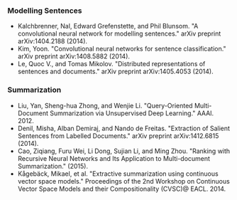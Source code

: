 ### Modelling Sentences
  - Kalchbrenner, Nal, Edward Grefenstette, and Phil Blunsom. "A convolutional neural network for modelling sentences." arXiv preprint arXiv:1404.2188 (2014).
  - Kim, Yoon. "Convolutional neural networks for sentence classification." arXiv preprint arXiv:1408.5882 (2014).
  - Le, Quoc V., and Tomas Mikolov. "Distributed representations of sentences and documents." arXiv preprint arXiv:1405.4053 (2014).

### Summarization
  - Liu, Yan, Sheng-hua Zhong, and Wenjie Li. "Query-Oriented Multi-Document Summarization via Unsupervised Deep Learning." AAAI. 2012.
  - Denil, Misha, Alban Demiraj, and Nando de Freitas. "Extraction of Salient Sentences from Labelled Documents." arXiv preprint arXiv:1412.6815 (2014).
  - Cao, Ziqiang, Furu Wei, Li Dong, Sujian Li, and Ming Zhou. "Ranking with Recursive Neural Networks and Its Application to Multi-document Summarization." (2015).
  - Kågebäck, Mikael, et al. "Extractive summarization using continuous vector space models." Proceedings of the 2nd Workshop on Continuous Vector Space Models and their Compositionality (CVSC)@ EACL. 2014.

